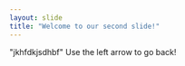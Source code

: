 ```yaml
---
layout: slide
title: "Welcome to our second slide!"
---
```

"jkhfdkjsdhbf"
Use the left arrow to go back!
